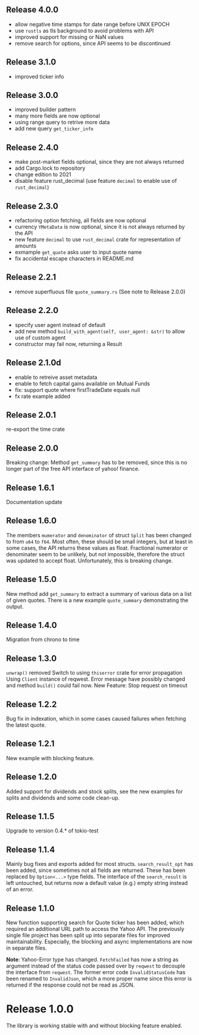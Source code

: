 ## Release 4.0.0
+ allow negative time stamps for date range before UNIX EPOCH
+ use `rustls` as tls background to avoid problems with API
+ improved support for missing or NaN values
+ remove search for options, since API seems to be discontinued

## Release 3.1.0
+ improved ticker info

## Release 3.0.0
+ improved builder pattern
+ many more fields are now optional
+ using range query to retrive more data
+ add new query `get_ticker_info`

## Release 2.4.0
+ make post-market fields optional, since they are not always returned
+ add Cargo.lock to repository
+ change edition to 2021
+ disable feature rust_decimal (use feature `decimal` to enable use of `rust_decimal`)

## Release 2.3.0
+ refactoring option fetching, all fields are now optional
+ currency `YMetaData` is now optional, since it is not always returned by the API
+ new feature `decimal` to use `rust_decimal` crate for representation of amounts
+ exmample `get_quote` asks user to input quote name
+ fix accidental escape characters in README.md

## Release 2.2.1
+ remove superfluous file `quote_summary.rs` (See note to Release 2.0.0)

## Release 2.2.0
+ specify user agent instead of default
+ add new method `build_with_agent(self, user_agent: &str)` to allow use of custom agent
+ constructor may fail now, returning a Result

## Release 2.1.0d
+ enable to retreive asset metadata
+ enable to fetch capital gains available on Mutual Funds
+ fix: support quote where firstTradeDate equals null
+ fx rate example added

## Release 2.0.1
re-export the time crate

## Release 2.0.0
Breaking change: Method `get_summary` has to be removed, since this is no longer part of the free
API interface of yahoo! finance.

## Release 1.6.1
Documentation update

## Release 1.6.0
The members `mumerator` and `denominator` of struct `Split` has been changed to from `u64` to `f64`.
Most often, these should be small integers, but at least in some cases, the API returns these
values as float. Fractional numerator or denominater seem to be unlikely, but not impossible,
therefore the struct was updated to accept float. Unfortunately, this is breaking change.

## Release 1.5.0
New method add `get_summary` to extract a summary of various data on a list of given quotes.
There is a new example `quote_summary` demonstrating the output.

## Release 1.4.0
Migration from chrono to time

## Release 1.3.0
`unwrap()` removed
Switch to using `thiserror` crate for error propagation
Using `Client` instance of reqwest.
Error message have possibly changed and method `build()` could fail now.
New Feature: Stop request on timeout

## Release 1.2.2
Bug fix in indexation, which in some cases caused failures when fetching the latest quote.

## Release 1.2.1
New example with blocking feature.

## Release 1.2.0
Added support for dividends and stock splits, see the new examples for splits and dividends and some code clean-up.

## Release 1.1.5
Upgrade to version 0.4.* of tokio-test

## Release 1.1.4
Mainly bug fixes and exports added for most structs.
`search_result_opt` has been added, since sometimes not all fields are returned. These has been replaced by `Option<...>` type fields. The interface
of the `search_result` is left untouched, but returns now a default value (e.g.) empty string instead of an error.

## Release 1.1.0
New function supporting search for Quote ticker has been added, which required an additional URL path to access the Yahoo API. The previously single file project has been split up into separate files for improved maintainability. Especially, the blocking and async implementations are now
in separate files.

**Note**: Yahoo-Error type has changed. `FetchFailed` has now a string as argument instead of the status code passed over by `reqwest` to decouple the interface from `reqwest`. The former error code `InvalidStatusCode` has been renamed to `InvalidJson`, which a more proper name since this error is returned if the response could not be read as JSON.

# Release 1.0.0
The library is working stable with and without blocking feature enabled.
